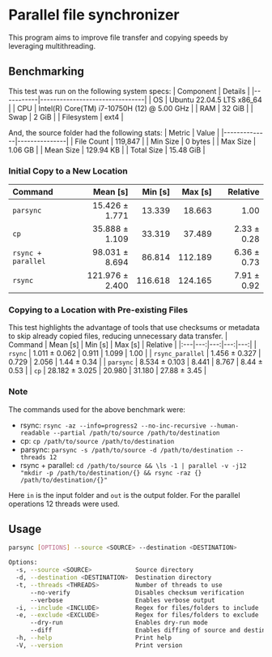 # Parallel file synchronizer
This program aims to improve file transfer and copying speeds by leveraging multithreading.

## Benchmarking
This test was run on the following system specs:
| Component | Details                        |
|-----------|--------------------------------|
| OS        | Ubuntu 22.04.5 LTS x86_64      |
| CPU       | Intel(R) Core(TM) i7-10750H (12) @ 5.00 GHz |
| RAM       | 32 GiB            |
| Swap       | 2 GiB            |
| Filesystem       | ext4            |

And, the source folder had the following stats:
| Metric       | Value         |
|--------------|---------------|
| File Count   | 119,847       |
| Min Size     | 0 bytes       |
| Max Size     | 1.06 GB       |
| Mean Size    | 129.94 KB     |
| Total Size   | 15.48 GiB     |

### Initial Copy to a New Location

| Command | Mean [s] | Min [s] | Max [s] | Relative |
|:---|---:|---:|---:|---:|
| `parsync` | 15.426 ± 1.771 | 13.339 | 18.663 | 1.00 |
| `cp` | 35.888 ± 1.109 | 33.319 | 37.489 | 2.33 ± 0.28 |
| `rsync + parallel` | 98.031 ± 8.694 | 86.814 | 112.189 | 6.36 ± 0.73 |
| `rsync` | 121.976 ± 2.400 | 116.618 | 124.165 | 7.91 ± 0.92 |

### Copying to a Location with Pre-existing Files
This test highlights the advantage of tools that use checksums or metadata to skip already copied files, reducing unnecessary data transfer.
| Command | Mean [s] | Min [s] | Max [s] | Relative |
|:---|---:|---:|---:|---:|
| `rsync` | 1.011 ± 0.062 | 0.911 | 1.099 | 1.00 |
| `rsync_parallel` | 1.456 ± 0.327 | 0.729 | 2.056 | 1.44 ± 0.34 |
| `parsync` | 8.534 ± 0.103 | 8.441 | 8.767 | 8.44 ± 0.53 |
| `cp` | 28.182 ± 3.025 | 20.980 | 31.180 | 27.88 ± 3.45 |

### Note
The commands used for the above benchmark were:
- rsync: `rsync -az --info=progress2 --no-inc-recursive --human-readable --partial /path/to/source /path/to/destination`
- cp: `cp /path/to/source /path/to/destination`
- parsync: `parsync -s /path/to/source -d /path/to/destination --threads 12`
- rsync + parallel: `cd /path/to/source && \ls -1 | parallel -v -j12 "mkdir -p /path/to/destination/{} && rsync -raz {} /path/to/destination/{}"`

Here `in` is the input folder and `out` is the output folder. For the parallel operations 12 threads were used.

## Usage
```bash
parsync [OPTIONS] --source <SOURCE> --destination <DESTINATION>

Options:
  -s, --source <SOURCE>            Source directory
  -d, --destination <DESTINATION>  Destination directory
  -t, --threads <THREADS>          Number of threads to use
      --no-verify                  Disables checksum verification
      --verbose                    Enables verbose output
  -i, --include <INCLUDE>          Regex for files/folders to include
  -e, --exclude <EXCLUDE>          Regex for files/folders to exclude
      --dry-run                    Enables dry-run mode
      --diff                       Enables diffing of source and destination directories
  -h, --help                       Print help
  -V, --version                    Print version
```

